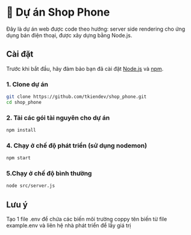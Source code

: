 # 📱 Dự án Shop Phone

Đây là dự án web được code theo hướng: server side rendering
cho ứng dụng bán điện thoại, được xây dựng bằng Node.js.

## Cài đặt

Trước khi bắt đầu, hãy đảm bảo bạn đã cài đặt [Node.js](https://nodejs.org/) và [npm](https://www.npmjs.com/).

### 1. Clone dự án 

```bash
git clone https://github.com/tkiendev/shop_phone.git
cd shop_phone
```

### 2. Tải các gói tài nguyên cho dự án

```bash
npm install
```

### 4. Chạy ở chế độ phát triển (sử dụng nodemon)

```bash
npm start
```
### 5.Chạy ở chế độ bình thường

```bash
node src/server.js
```

## Lưu ý

Tạo 1 file .env để chứa các biến môi trường coppy tên biến từ file example.env và liên hệ nhà phát triển để lấy giá trị 

